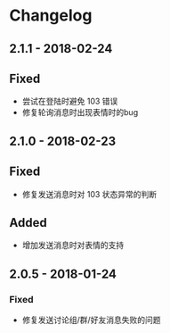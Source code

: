# Changelog

## 2.1.1 - 2018-02-24

## Fixed
- 尝试在登陆时避免 103 错误
- 修复轮询消息时出现表情时的bug

## 2.1.0 - 2018-02-23

## Fixed

- 修复发送消息时对 103 状态异常的判断

## Added

- 增加发送消息时对表情的支持

## 2.0.5 - 2018-01-24

### Fixed

- 修复发送讨论组/群/好友消息失败的问题